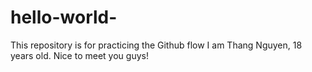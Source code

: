 # hello-world-
This repository is for practicing the Github flow
I am Thang Nguyen, 18 years old. Nice to meet you guys!
